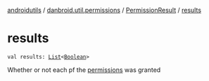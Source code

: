 [androidutils](../../index.md) / [danbroid.util.permissions](../index.md) / [PermissionResult](index.md) / [results](./results.md)

# results

`val results: `[`List`](https://kotlinlang.org/api/latest/jvm/stdlib/kotlin.collections/-list/index.html)`<`[`Boolean`](https://kotlinlang.org/api/latest/jvm/stdlib/kotlin/-boolean/index.html)`>`

Whether or not each pf the [permissions](permissions.md) was granted


